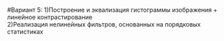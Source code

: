 #Вариант 5:
1)Построение и эквализация гистограммы изображения + линейное контрастирование<br>
2)Реализация нелинейных фильтров, основанных на порядковых статистиках
